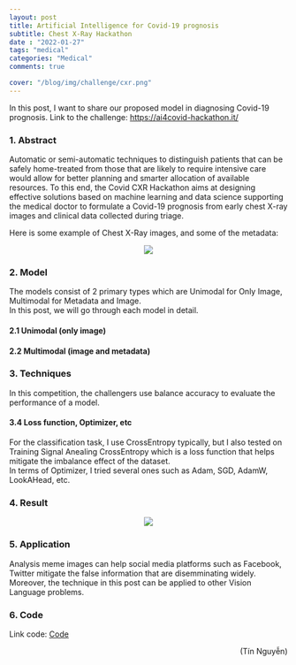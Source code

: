 ```yaml
---
layout: post
title: Artificial Intelligence for Covid-19 prognosis
subtitle: Chest X-Ray Hackathon
date : "2022-01-27"
tags: "medical"
categories: "Medical"
comments: true

cover: "/blog/img/challenge/cxr.png"
---
```

In this post, I want to share our proposed model in diagnosing Covid-19 prognosis. Link to the challenge: https://ai4covid-hackathon.it/

### 1. Abstract
Automatic or semi-automatic techniques to distinguish patients that can be safely home-treated from those that are likely to require intensive care would allow for better planning and smarter allocation of available resources. To this end, the Covid CXR Hackathon aims at designing effective solutions based on machine learning and data science supporting the medical doctor to formulate a Covid-19 prognosis from early chest X-ray images and clinical data collected during triage.

Here is some example of Chest X-Ray images, and some of the metadata:<br/>


<p align="center">
  <img src="/blog/img/challenge/meme_example.png">
</p>

### 2. Model
The models consist of 2 primary types which are Unimodal for Only Image, Multimodal for Metadata and Image.<br/>
In this post, we will go through each model in detail.

#### 2.1 Unimodal (only image)



#### 2.2 Multimodal (image and metadata)

### 3. Techniques
In this competition, the challengers use balance accuracy to evaluate the performance of a model.


#### 3.4 Loss function, Optimizer, etc
For the classification task, I use CrossEntropy typically, but I also tested on Training Signal Anealing CrossEntropy which is a loss function that helps mitigate the imbalance effect of the dataset. <br/>
In terms of Optimizer, I tried several ones such as Adam, SGD, AdamW, LookAHead, etc.

### 4. Result
<p align="center">
  <img src="/blog/img/challenge/meme_result.png">
</p>


### 5. Application
Analysis meme images can help social media platforms such as Facebook, Twitter mitigate the false information that are disemminating widely.<br/>
Moreover, the technique in this post can be applied to other Vision Language problems.

### 6. Code
Link code: [Code](https://github.com/ngthanhtin/Covid_CXR_Hackathon) <br/>

<div style="text-align: right"> (Tín Nguyễn) </div>